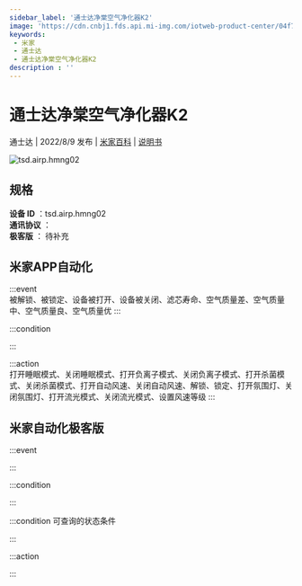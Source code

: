 ```yaml
---
sidebar_label: '通士达净棠空气净化器K2'
image: 'https://cdn.cnbj1.fds.api.mi-img.com/iotweb-product-center/04f7b4cb30a06a56eb7cb8b5c2a595cf_1648611803691.png?GalaxyAccessKeyId=AKVGLQWBOVIRQ3XLEW&Expires=9223372036854775807&Signature=IFxhljTc3FnOAqW8A4Qp3kFc3p8='
keywords: 
 - 米家
 - 通士达
 - 通士达净棠空气净化器K2
description : ''
---
```

# 通士达净棠空气净化器K2

通士达 | 2022/8/9 发布 | [米家百科](https://home.mi.com/webapp/content/baike/product/index.html?model=tsd.airp.hmng02) | [说明书](https://home.mi.com/views/introduction.html?model=tsd.airp.hmng02&region=cn)

![tsd.airp.hmng02](https://cdn.cnbj1.fds.api.mi-img.com/iotweb-product-center/04f7b4cb30a06a56eb7cb8b5c2a595cf_1648611803691.png?GalaxyAccessKeyId=AKVGLQWBOVIRQ3XLEW&Expires=9223372036854775807&Signature=IFxhljTc3FnOAqW8A4Qp3kFc3p8=)

## 规格  
> 
**设备 ID** ：tsd.airp.hmng02  
**通讯协议** ：  
**极客版**  ： 待补充 


## 米家APP自动化  

:::event  
被解锁、被锁定、设备被打开、设备被关闭、滤芯寿命、空气质量差、空气质量中、空气质量良、空气质量优
:::

:::condition  

:::

:::action   
打开睡眠模式、关闭睡眠模式、打开负离子模式、关闭负离子模式、打开杀菌模式、关闭杀菌模式、打开自动风速、关闭自动风速、解锁、锁定、打开氛围灯、关闭氛围灯、打开流光模式、关闭流光模式、设置风速等级
:::

## 米家自动化极客版  

:::event  

:::

:::condition  

:::

:::condition 可查询的状态条件  

:::

:::action  

:::

        
